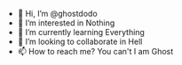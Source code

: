 - 👋 Hi, I’m @ghostdodo
- 👀 I’m interested in Nothing
- 🌱 I’m currently learning Everything
- 💞️ I’m looking to collaborate in Hell
- 📫 How to reach me? You can't I am Ghost
